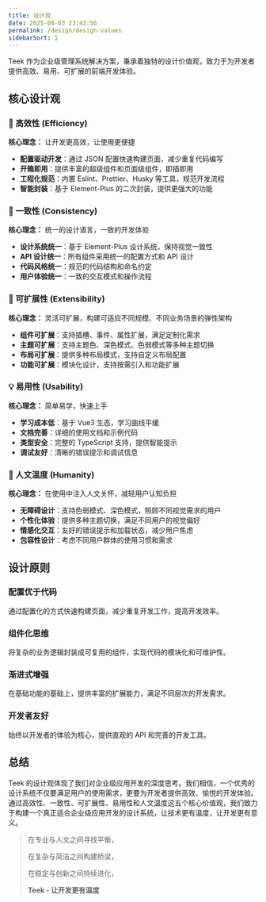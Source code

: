```yaml
---
title: 设计观
date: 2025-08-03 23:43:56
permalink: /design/design-values
sidebarSort: 1
---
```


Teek 作为企业级管理系统解决方案，秉承着独特的设计价值观，致力于为开发者提供高效、易用、可扩展的前端开发体验。

## 核心设计观

### 🚀 高效性 (Efficiency)

**核心理念：** 让开发更高效，让使用更便捷

- **配置驱动开发**：通过 JSON 配置快速构建页面，减少重复代码编写
- **开箱即用**：提供丰富的超级组件和页面级组件，即插即用
- **工程化规范**：内置 Eslint、Prettier、Husky 等工具，规范开发流程
- **智能封装**：基于 Element-Plus 的二次封装，提供更强大的功能

### 🎯 一致性 (Consistency)

**核心理念：** 统一的设计语言，一致的开发体验

- **设计系统统一**：基于 Element-Plus 设计系统，保持视觉一致性
- **API 设计统一**：所有组件采用统一的配置方式和 API 设计
- **代码风格统一**：规范的代码结构和命名约定
- **用户体验统一**：一致的交互模式和操作流程

### 🔧 可扩展性 (Extensibility)

**核心理念：** 灵活可扩展，构建可适应不同规模、不同业务场景的弹性架构

- **组件可扩展**：支持插槽、事件、属性扩展，满足定制化需求
- **主题可扩展**：支持主题色、深色模式、色弱模式等多种主题切换
- **布局可扩展**：提供多种布局模式，支持自定义布局配置
- **功能可扩展**：模块化设计，支持按需引入和功能扩展

### 💡 易用性 (Usability)

**核心理念：** 简单易学，快速上手

- **学习成本低**：基于 Vue3 生态，学习曲线平缓
- **文档完善**：详细的使用文档和示例代码
- **类型安全**：完整的 TypeScript 支持，提供智能提示
- **调试友好**：清晰的错误提示和调试信息

### 🌟 人文温度 (Humanity)

**核心理念：** 在使用中注入人文关怀，减轻用户认知负担

- **无障碍设计**：支持色弱模式、深色模式，照顾不同视觉需求的用户
- **个性化体验**：提供多种主题切换，满足不同用户的视觉偏好
- **情感化交互**：友好的错误提示和加载状态，减少用户焦虑
- **包容性设计**：考虑不同用户群体的使用习惯和需求

## 设计原则

### 配置优于代码

通过配置化的方式快速构建页面，减少重复开发工作，提高开发效率。

### 组件化思维

将复杂的业务逻辑封装成可复用的组件，实现代码的模块化和可维护性。

### 渐进式增强

在基础功能的基础上，提供丰富的扩展能力，满足不同层次的开发需求。

### 开发者友好

始终以开发者的体验为核心，提供直观的 API 和完善的开发工具。

## 总结

Teek 的设计观体现了我们对企业级应用开发的深度思考。我们相信，一个优秀的设计系统不仅要满足用户的使用需求，更要为开发者提供高效、愉悦的开发体验。通过高效性、一致性、可扩展性、易用性和人文温度这五个核心价值观，我们致力于构建一个真正适合企业级应用开发的设计系统，让技术更有温度，让开发更有意义。

> 在专业与人文之间寻找平衡，
>
> 在复杂与简洁之间构建桥梁，
>
> 在稳定与创新之间持续进化，
>
> **Teek - 让开发更有温度**
